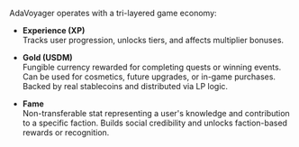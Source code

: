 AdaVoyager operates with a tri-layered game economy:

- **Experience (XP)**  
  Tracks user progression, unlocks tiers, and affects multiplier bonuses.

- **Gold (USDM)**  
  Fungible currency rewarded for completing quests or winning events. Can be used for cosmetics, future upgrades, or in-game purchases. Backed by real stablecoins and distributed via LP logic.

- **Fame**  
  Non-transferable stat representing a user's knowledge and contribution to a specific faction. Builds social credibility and unlocks faction-based rewards or recognition.